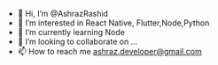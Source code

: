 - 👋 Hi, I’m @AshrazRashid
- 👀 I’m interested in React Native, Flutter,Node,Python
- 🌱 I’m currently learning Node
- 💞️ I’m looking to collaborate on ...
- 📫 How to reach me ashraz.developer@gmail.com

<!---
AshrazRashid/AshrazRashid is a ✨ special ✨ repository because its `README.md` (this file) appears on your GitHub profile.
You can click the Preview link to take a look at your changes.
--->
